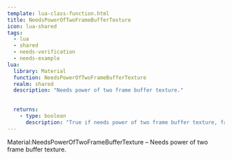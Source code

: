 ```yaml
---
template: lua-class-function.html
title: NeedsPowerOfTwoFrameBufferTexture
icon: lua-shared
tags:
  - lua
  - shared
  - needs-verification
  - needs-example
lua:
  library: Material
  function: NeedsPowerOfTwoFrameBufferTexture
  realm: shared
  description: "Needs power of two frame buffer texture."
  
  
  returns:
    - type: boolean
      description: "True if needs power of two frame buffer texture, false otherwise."
---
```


<div class="lua__search__keywords">
Material:NeedsPowerOfTwoFrameBufferTexture &#x2013; Needs power of two frame buffer texture.
</div>
